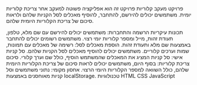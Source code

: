 פרויקט מעקב קלוריות
פרויקט זה הוא אפליקציה פשוטה למעקב אחר צריכת קלוריות יומית. משתמשים יכולים להירשם, להתחבר, להוסיף מאכלים לסל הקניות שלהם ולראות סיכום של צריכת הקלוריות היומית שלהם.

תכונות עיקריות
הרשמה והתחברות: משתמשים יכולים להירשם עם שם מלא, טלפון, תעודת זהות, מייל ומספר קלוריות יומי רצוי. משתמשים רשומים יכולים להתחבר באמצעות שם מלא ותעודת זהות.
הוספת מאכלים לסל: רשימה של מאכלים עם תמונות, שמות וערכים קלוריים. משתמשים יכולים להוסיף מאכלים לסל הקניות שלהם.
סל קניות אישי: סל קניות המציג את המאכלים שהמשתמש הוסיף, כולל שם וערך קלורי.
סיכום צריכת קלוריות: בסוף היום, משתמשים יכולים לראות סיכום של צריכת הקלוריות היומית שלהם, כולל השוואה למספר הקלוריות היומי הרצוי.
אחסון מקומי: נתוני משתמשים וסל קניות מאוחסנים באמצעות localStorage.
טכנולוגיות
HTML
CSS
JavaScript
